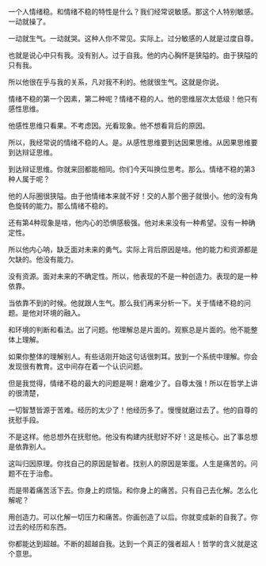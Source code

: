 一个人情绪稳。和情绪不稳的特性是什么？我们经常说敏感。那这个人特别敏感。一动就操了。

一动就生气。一动就哭。这种人你不常见。实际上。过分敏感的人就是过度自尊。

也就是说心中只有我。没有别人。过于自我。他的内心胸怀是狭隘的。由于狭隘的只有我。

所以他很在乎与我的关系，凡对我不利的。他就很生气。这就是你说。

情绪不稳的第一个因素，第二种呢？情绪不稳的人。他的思维层次太低级！他只有感性思维。

他感性思维只看果。不考虑因。光看现象。他不想看背后的原因。

所以，我经常说的情绪不稳的人。是。从感性思维要到达因果思维。从因果思维要到达辩证思维。

到达辩证思维。你就来回都能相同。你们今天叫换位思考。那么。情绪不稳的第3种人属于呢？

他的人际圈很狭隘。由于他情绪本来就不好！交的人那个圈子就很小。他的没有角色旋转的能力。那么情绪不稳的。

还有第4种现象是啥，他内心的恐惧感极强。他对未来没有一种希望。没有一种确定性。

所以他内心呐，缺乏面对未来的勇气。实际上背后原因是啥。他的能力和资源都是欠缺的。他没有能力。

没有资源。面对未来的不确定性。所以，他表现的不是一种创造力。表现的是一种依靠。

当依靠不到的时候。他就跟人生气。那么我们再来分析一下。关于情绪不稳的问题。是他对环境的融入。

和环境的判断和看法。出了问题。他理解总是片面的。观察总是片面的。他不能整体上理解。

如果你整体的理解别人。有些话刚开始这句话很刺耳。放到一个系统中理解。你会发现很有教育。这中间存在着一个认识问题。

但是我觉得，情绪不稳的最大的问题是啊！磨难少了。自尊太强！所以在哲学上讲的很清楚，

一切智慧皆源于苦难。经历的太少了！他经历多了。慢慢就磨过去了。他的自尊的抚慰手段。

不是这样。他总想外在抚慰他。他没有构建内抚慰好不好！这是核心。出了事总想是依靠别人。

这叫归因原理。你找自己的原因是智者。找别人的原因是笨蛋。人生是痛苦的。问题不在于治愈。

而是带着痛苦活下去。你身上的烦恼。和你身上的痛苦。只有自己去化解。怎么化解呢？

用创造力。可以化解一切压力和痛苦。你画创造了以后。你就变成新的自我了。你过去的经历和东西。

你都能达到超越。不断的超越自我。达到一个真正的强者超人！哲学的含义就是这个意思。